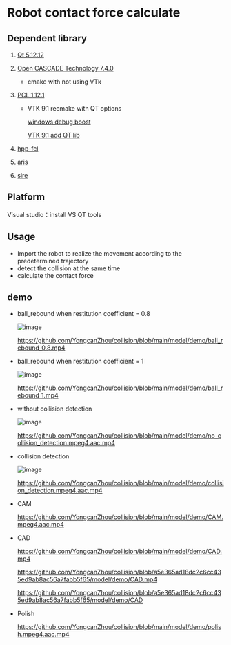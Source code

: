 # Robot contact force calculate 

## Dependent library

1. [Qt 5.12.12](https://download.qt.io/official_releases/qt/) 

2. [Open CASCADE Technology 7.4.0](https://dev.opencascade.org/release/previous#node-29988)   

   - cmake with not using VTk

3. [PCL 1.12.1](https://github.com/PointCloudLibrary/pcl/releases/tag/pcl-1.12.1) 

   - VTK 9.1  recmake with QT options

     [windows debug boost](https://github.com/PointCloudLibrary/pcl/issues/5205)

     [VTK 9.1 add QT lib](https://mangoroom.cn/cpp/pcl-vtk9-x-viewer-hosted-on-qt-widget.html)

4. [hpp-fcl](https://github.com/leitianjian/hpp-fcl/tree/145b08e1bf98daba5d8ab4ace248c7e99a1e5faf) 

5. [aris](https://github.com/py0330/aris)

6. [sire](https://github.com/leitianjian/sire) 

## Platform

Visual studio：install VS QT tools

## Usage

- Import the robot to realize the movement according to the predetermined trajectory
- detect the collision at the same time 
- calculate the contact force

## demo

- ball_rebound when restitution coefficient = 0.8

  ![image](https://github.com/YongcanZhou/collision/blob/main/model/demo/ball_rebound_0.8.gif)

  https://github.com/YongcanZhou/collision/blob/main/model/demo/ball_rebound_0.8.mp4

- ball_rebound when restitution coefficient = 1

  ![image](https://github.com/YongcanZhou/collision/blob/main/model/demo/ball_rebound_1.gif)

  https://github.com/YongcanZhou/collision/blob/main/model/demo/ball_rebound_1.mp4

- without collision detection

  ![image](https://github.com/YongcanZhou/collision/blob/main/model/demo/without_collision.gif)

  https://github.com/YongcanZhou/collision/blob/main/model/demo/no_collision_detection.mpeg4.aac.mp4

- collision detection

  ![image](https://github.com/YongcanZhou/collision/blob/main/model/demo/collision.gif)

  https://github.com/YongcanZhou/collision/blob/main/model/demo/collision_detection.mpeg4.aac.mp4

- CAM

  https://github.com/YongcanZhou/collision/blob/main/model/demo/CAM.mpeg4.aac.mp4

- CAD

  https://github.com/YongcanZhou/collision/blob/main/model/demo/CAD.mp4

  https://github.com/YongcanZhou/collision/blob/a5e365ad18dc2c6cc435ed9ab8ac56a7fabb5f65/model/demo/CAD.mp4

  https://github.com/YongcanZhou/collision/blob/a5e365ad18dc2c6cc435ed9ab8ac56a7fabb5f65/model/demo/CAD

- Polish

  https://github.com/YongcanZhou/collision/blob/main/model/demo/polish.mpeg4.aac.mp4









